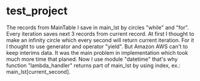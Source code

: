 # test_project
The records from MainTable I save in main_lst by circles "while" and "for". Every iteration saves next 3 records 
from current record. 
At first I thought to make an infinity circle which every second will return current iteration.
For it I thought to use generator and operator "yield". But Amazon AWS can't to keep interims data. It was the main problem in implementation which took much more time that planed.
Now I use module "datetime" that's why function "lambda_handler" returns part of main_lst by using index, ex.: main_lst[current_second].

